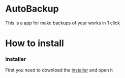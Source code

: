 # AutoBackup
This is a app for make backups of your works in 1 click
# How to install
### Installer
First you need to download the [installer](https://github.com/jugandomiguel/AutoBackup/releases/download/Installer/AutoBackupInstaller.exe) and open it
